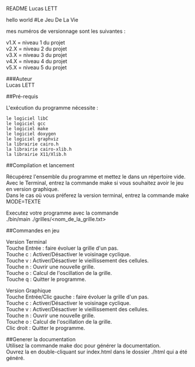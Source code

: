 README Lucas LETT  


hello world
#Le Jeu De La Vie  



mes numéros de versionnage sont les suivantes :  

v1.X = niveau 1 du projet  
v2.X = niveau 2 du projet   
v3.X = niveau 3 du projet   
v4.X = niveau 4 du projet   
v5.X = niveau 5 du projet   


###Auteur  
    Lucas LETT  
    
    
    
    

##Pré-requis

L'exécution du programme nécessite :

    le logiciel libC
    le logiciel gcc
    le logiciel make
    le logiciel doxygen
    le logiciel graphviz
    la librairie cairo.h
	la librairie cairo-xlib.h
	la librairie X11/Xlib.h
    
    
    
    
    

##Compilation et lancement

Récupérez l'ensemble du programme et mettez le dans un répertoire vide.  
Avec le Terminal, entrez la commande make si vous souhaitez avoir le jeu en version graphique.  
Dans le cas où vous préferez la version terminal, entrez la commande make MODE=TEXTE  

Executez votre programme avec la commande  
./bin/main ./grilles/<nom_de_la_grille.txt>






##Commandes en jeu  

Version Terminal  
Touche Entrée : faire évoluer la grille d'un pas.  
Touche c : Activer/Désactiver le voisinage cyclique.  
Touche v : Activer/Désactiver le vieillissement des cellules.  
Touche n : Ouvrir une nouvelle grille.  
Touche o : Calcul de l'oscillation de la grille.  
Touche q : Quitter le programme.  

Version Graphique  
Touche Entrée/Clic gauche : faire évoluer la grille d'un pas.  
Touche c : Activer/Désactiver le voisinage cyclique.  
Touche v : Activer/Désactiver le vieillissement des cellules.   
Touche n : Ouvrir une nouvelle grille.  
Touche o : Calcul de l'oscillation de la grille.  
Clic droit : Quitter le programme.  



##Generer la documentation  
Utilisez la commande make doc pour générer la documentation.  
Ouvrez la en double-cliquant sur index.html dans le dossier ./html qui a été généré.   

